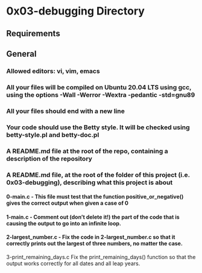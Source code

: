 # 0x03-debugging Directory


## Requirements
## General

### Allowed editors: vi, vim, emacs
### All your files will be compiled on Ubuntu 20.04 LTS using gcc, using the options -Wall -Werror -Wextra -pedantic -std=gnu89
### All your files should end with a new line
### Your code should use the Betty style. It will be checked using betty-style.pl and betty-doc.pl
### A README.md file at the root of the repo, containing a description of the repository
### A README.md file, at the root of the folder of this project (i.e. 0x03-debugging), describing what this project is about


#### 0-main.c - This file must test that the function positive_or_negative() gives the correct output when given a case of 0

#### 1-main.c - Comment out (don’t delete it!) the part of the code that is causing the output to go into an infinite loop.

#### 2-largest_number.c - Fix the code in 2-largest_number.c so that it correctly prints out the largest of three numbers, no matter the case.

3-print_remaining_days.c Fix the print_remaining_days() function so that the output works correctly for all dates and all leap years.
